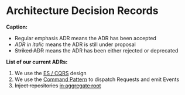 # Architecture Decision Records
**Caption:**
- Regular emphasis ADR means the ADR has been accepted
- *ADR in italic* means the ADR is still under proposal
- ~~Striked ADR~~ means the ADR has been either rejected or deprecated

**List of our current ADRs:**

1. We use the [ES / CQRS](20210630_use_command_pattern.md) design
1. We use the [Command Pattern](20210630_use_command_pattern.md) to dispatch Requests and emit Events
1. ~~Inject repositories~~ [~~in aggregate root~~](20210609_inject_repositories_in_aggregate_root.md)
